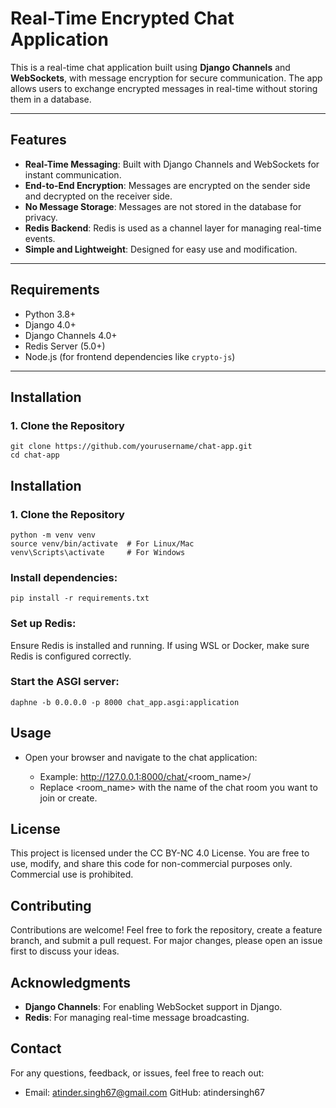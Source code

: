 # Real-Time Encrypted Chat Application

This is a real-time chat application built using **Django Channels** and **WebSockets**, with message encryption for secure communication. The app allows users to exchange encrypted messages in real-time without storing them in a database.

---

## Features

- **Real-Time Messaging**: Built with Django Channels and WebSockets for instant communication.
- **End-to-End Encryption**: Messages are encrypted on the sender side and decrypted on the receiver side.
- **No Message Storage**: Messages are not stored in the database for privacy.
- **Redis Backend**: Redis is used as a channel layer for managing real-time events.
- **Simple and Lightweight**: Designed for easy use and modification.

---

## Requirements

- Python 3.8+
- Django 4.0+
- Django Channels 4.0+
- Redis Server (5.0+)
- Node.js (for frontend dependencies like `crypto-js`)

---

## Installation

### 1. Clone the Repository
```
git clone https://github.com/yourusername/chat-app.git
cd chat-app
```

## Installation

### 1. Clone the Repository

```
python -m venv venv
source venv/bin/activate  # For Linux/Mac
venv\Scripts\activate     # For Windows

```

### Install dependencies:
```
pip install -r requirements.txt
```
### Set up Redis:
Ensure Redis is installed and running. If using WSL or Docker, make sure Redis is configured correctly.

### Start the ASGI server:
```
daphne -b 0.0.0.0 -p 8000 chat_app.asgi:application
```

## Usage
- Open your browser and navigate to the chat application:

    - Example: http://127.0.0.1:8000/chat/<room_name>/
    - Replace <room_name> with the name of the chat room you want to join or create.

## License
This project is licensed under the CC BY-NC 4.0 License. You are free to use, modify, and share this code for non-commercial purposes only. Commercial use is prohibited.

## Contributing
Contributions are welcome! Feel free to fork the repository, create a feature branch, and submit a pull request. For major changes, please open an issue first to discuss your ideas.

## Acknowledgments
- **Django Channels**: For enabling WebSocket support in Django.
- **Redis**: For managing real-time message broadcasting.

## Contact
For any questions, feedback, or issues, feel free to reach out:

- Email: atinder.singh67@gmail.com
GitHub: atindersingh67

